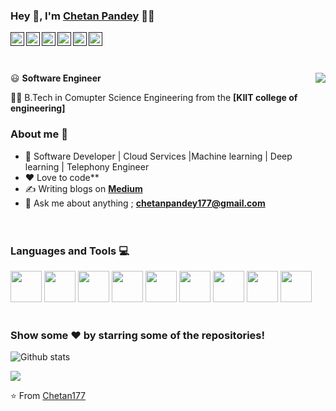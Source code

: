 ### Hey 👋, I'm [Chetan Pandey]() 👨‍💻

<a href="">
  <img align="left" alt="Chetan's Twitter" width="22px" src="https://cdn.jsdelivr.net/npm/simple-icons@v3/icons/twitter.svg" />
</a>
<a href="">
  <img align="left" alt="Chetan's Linkdein" width="22px" src="https://cdn.jsdelivr.net/npm/simple-icons@v3/icons/linkedin.svg" />
</a>
<a href="">
  <img align="left" alt="Chetan's Github" width="22px" src="https://cdn.jsdelivr.net/npm/simple-icons@v3/icons/github.svg" />
</a>
<a href="">
  <img align="left" alt="Chetan's Telegram" width="22px" src="https://cdn.jsdelivr.net/npm/simple-icons@v3/icons/telegram.svg" />
</a>
<a href="">
  <img align="left" alt="Chetan's Instagram" width="22px" src="https://cdn.jsdelivr.net/npm/simple-icons@v3/icons/instagram.svg" />
</a>
<a href="">
  <img align="left" alt="Chetan's Facebook" width="22px" src="https://cdn.jsdelivr.net/npm/simple-icons@v3/icons/facebook.svg" />
</a>


<br/><br/><br/>


<img align="right" src="https://github.com/rajput2107/rajput2107/blob/master/Assets/Developer.gif"/>

:smiley: **Software Engineer** 

👨‍🎓 B.Tech in Comupter Science Engineering from the **[KIIT college of engineering]** 

### About me :eyes:

- :dart: Software Developer | Cloud Services |Machine learning | Deep learning | Telephony Engineer
- :heart: Love to code**
- :writing_hand: Writing blogs on  **[Medium](https://medium.com/@chetanpandey177)**  
- :e-mail: Ask me about anything ; **[chetanpandey177@gmail.com](chetanpandey177@gmail.com)**
<br/><br/><br/>

### Languages and Tools :computer:
<code><a href="https://www.python.org/" target="_blank"><img height="50" src="https://www.vectorlogo.zone/logos/python/python-ar21.svg"></a></code>
<code><a href="https://www.linux.org/" target="_blank"><img height="50" src="https://www.vectorlogo.zone/logos/linux/linux-ar21.svg"></a></code>
<code><a href="https://www.docker.com/" target="_blank"><img height="50" src="https://www.vectorlogo.zone/logos/docker/docker-official.svg"></a></code>
<code><a href="https://www.python.org/" target="_blank"><img height="50" src="https://www.vectorlogo.zone/logos/golang/golang-ar21.svg"></a></code>
<code><a href="https://www.linux.org/" target="_blank"><img height="50" src="https://www.vectorlogo.zone/logos/amazon_aws/amazon_aws-ar21.svg"></a></code>
<code><a href="https://www.docker.com/" target="_blank"><img height="50" src="https://www.vectorlogo.zone/logos/redis/redis-ar21.svg"></a></code>
<code><a href="https://www.python.org/" target="_blank"><img height="50" src="https://www.vectorlogo.zone/logos/nodejs/nodejs-ar21.svg"></a></code>
<code><a href="https://www.linux.org/" target="_blank"><img height="50" src="https://www.vectorlogo.zone/logos/w3_html5/w3_html5-ar21.svg"></a></code>
<code><a href="https://www.docker.com/" target="_blank"><img height="50" src="https://www.vectorlogo.zone/logos/gnu_bash/gnu_bash-ar21.svg"></a></code>
<br/><br/>

### Show some ❤️ by starring some of the repositories!

![Github stats](https://github-readme-stats.vercel.app/api?username=chetan177&show_icons=true&hide_border=true)

<a href="https://github.com/chetan177">
  <img align="center" src="https://github-readme-stats.vercel.app/api/top-langs/?username=chetan177&show_icons=true&hide_border=tru" />
</a>

⭐️ From [Chetan177](https://github.com/chetan177)
